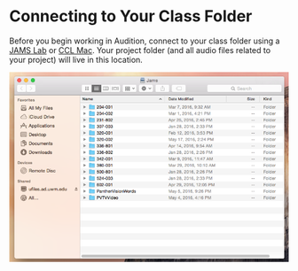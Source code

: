 # Connecting to Your Class Folder

Before you begin working in Audition, connect to your class folder using a [JAMS Lab](https://jjloomis.gitbooks.io/file-and-folder-management/content/connecting-in-jams-lab.html) or [CCL Mac](https://jjloomis.gitbooks.io/file-and-folder-management/content/connecting-in-campus-computer-lab.html). Your project folder \(and all audio files related to your project\) will live in this location.

![JAMS class folders.](/assets/connecting-to-class-folder.png)


